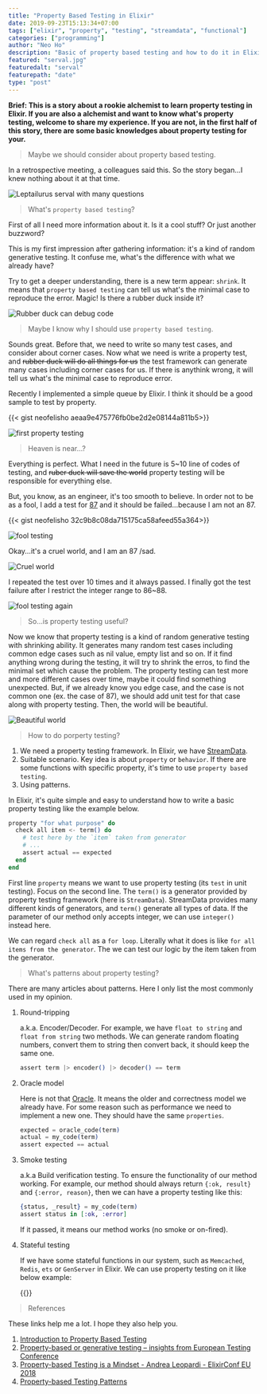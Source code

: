 ```yaml
---
title: "Property Based Testing in Elixir"
date: 2019-09-23T15:13:34+07:00
tags: ["elixir", "property", "testing", "streamdata", "functional"]
categories: ["programming"]
author: "Neo Ho"
description: "Basic of property based testing and how to do it in Elixir by StreamData"
featured: "serval.jpg"
featuredalt: "serval"
featurepath: "date"
type: "post"
---
```


**Brief: This is a story about a rookie alchemist to learn property testing in Elixir. If you are also a alchemist and want to know what's property testing, welcome to share my experience. If you are not, in the first half of this story, there are some basic knowledges about property testing for your.**

> Maybe we should consider about property based testing.

In a retrospective meeting, a colleagues said this. So the story began...I knew nothing about it at that time.

![Leptailurus serval with many questions](/img/2019/09/serval.jpg)

> What's `property based testing`? 

First of all I need more information about it. Is it a cool stuff? Or just another buzzword?

This is my first impression after gathering information: it's a kind of random generative testing. It confuse me, what's the difference with what we already have?

Try to get a deeper understanding, there is a new term appear: `shrink`. It means that `property based testing` can tell us what's the minimal case to reproduce the error. Magic! Is there a rubber duck inside it?

![Rubber duck can debug code](/img/2019/09/rubber_duck.jpg)

> Maybe I know why I should use `property based testing`.

Sounds great. Before that, we need to write so many test cases, and consider about corner cases. Now what we need is write a property test, and ~~rubber duck will do all things for us~~ the test framework can generate many cases including corner cases for us. If there is anythink wrong, it will tell us what's the minimal case to reproduce error.

Recently I implemented a simple queue by Elixir. I think it should be a good sample to test by property.

{{< gist neofelisho aeaa9e475776fb0be2d2e08144a811b5>}}

![first property testing](/img/2019/09/property_001.png)

> Heaven is near...?

Everything is perfect. What I need in the future is 5~10 line of codes of testing, and ~~ruber duck will save the world~~ property testing will be responsible for everything else.

But, you know, as an engineer, it's too smooth to believe. In order not to be as a fool, I add a test for [87](https://www.urbandictionary.com/define.php?term=87) and it should be failed...because I am not an 87.

{{< gist neofelisho 32c9b8c08da715175ca58afeed55a364>}}

![fool testing](/img/2019/09/property_002.png)

Okay...it's a cruel world, and I am an 87 /sad.

![Cruel world](/img/2019/09/cruel_world.jpg)

I repeated the test over 10 times and it always passed. I finally got the test failure after I restrict the integer range to 86~88.

![fool testing again](/img/2019/09/property_003.png)

> So...is property testing useful?

Now we know that property testing is a kind of random generative testing with shrinking ability. It generates many random test cases including common edge cases such as nil value, empty list and so on. If it find anything wrong during the testing, it will try to shrink the erros, to find the minimal set which cause the problem. The property testing can test more and more different cases over time, maybe it could find something unexpected. But, if we already know you edge case, and the case is not common one (ex. the case of 87), we should add unit test for that case along with property testing. Then, the world will be beautiful.

![Beautiful world](/img/2019/09/beautiful_world.jpg)

> How to do porperty testing?

1. We need a property testing framework. In Elixir, we have [StreamData](https://hexdocs.pm/stream_data/StreamData.html).
2. Suitable scenario. Key idea is about `property` or `behavior`. If there are some functions with specific property, it's time to use `property based testing`.
3. Using patterns.

In Elixir, it's quite simple and easy to understand how to write a basic property testing like the example below.
```elixir
property "for what purpose" do
  check all item <- term() do
    # test here by the `item` taken from generator
    # ...
    assert actual == expected
  end
end
```

First line `property` means we want to use property testing (its `test` in unit testing). Focus on the second line. The `term()` is a generator provided by property testing framework (here is `StreamData`). StreamData provides many different kinds of generators, and `term()` generate all types of data. If the parameter of our method only accepts integer, we can use `integer()` instead here.

We can regard `check all` as a `for loop`. Literally what it does is like `for all items from the generator`. The we can test our logic by the item taken from the generator.

> What's patterns about property testing?

There are many articles about patterns. Here I only list the most commonly used in my opinion.

1. Round-tripping

    a.k.a. Encoder/Decoder. For example, we have `float to string` and `float from string` two methods. We can generate random floating numbers, convert them to string then convert back, it should keep the same one.

    ``` elixir
    assert term |> encoder() |> decoder() == term
    ```

2. Oracle model

    Here is not that [Oracle](https://www.oracle.com/index.html). It means the older and correctness model we already have. For some reason such as performance we need to implement a new one. They should have the same `properties`.

    ```elixir
    expected = oracle_code(term)
    actual = my_code(term)
    assert expected == actual
    ```

3. Smoke testing

    a.k.a Build verification testing. To ensure the functionality of our method working. For example, our method should always return `{:ok, result}` and `{:error, reason}`, then we can have a property testing like this:

    ```elixir
    {status, _result} = my_code(term)
    assert status in [:ok, :error]
    ```

    If it passed, it means our method works (no smoke or on-fired).

4. Stateful testing

    If we have some stateful functions in our system, such as `Memcached`, `Redis`, `ets` or `GenServer` in Elixir. We can use property testing on it like below example:

    {{<gist neofelisho c6c30cc3036f71bcd16108c13431eeaf>}}

> References

These links help me a lot. I hope they also help you.

1. [Introduction to Property Based Testing](https://medium.com/criteo-labs/introduction-to-property-based-testing-f5236229d237)
2. [Property-based or generative testing – insights from European Testing Conference](https://lisacrispin.com/2019/04/20/property-based-or-generative-testing-insights-from-european-testing-conference/)
3. [Property-based Testing is a Mindset - Andrea Leopardi - ElixirConf EU 2018](https://www.youtube.com/watch?v=p84DMv8TQuo)
4. [Property-based Testing Patterns](https://blog.ssanj.net/posts/2016-06-26-property-based-testing-patterns.html)